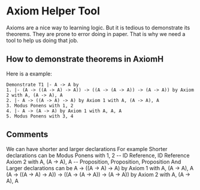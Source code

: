 # Axiom Helper Tool

Axioms are a nice way to learning logic. But it is tedious to demonstrate
its theorems. They are prone to error doing in paper. That is why we need a
tool to help us doing that job.

## How to demonstrate theorems in AxiomH
Here is a example:

~~~
Demonstrate T1 |- A -> A by
1. |- (A -> ((A -> A) -> A)) -> ((A -> (A -> A)) -> (A -> A)) by Axiom 2 with A, (A -> A), A
2. |- A -> ((A -> A) -> A) by Axiom 1 with A, (A -> A), A
3. Modus Ponens with 1, 2
4. |- A -> (A -> A) by Axiom 1 with A, A, A
5. Modus Ponens with 3, 4
~~~

## Comments
We can have shorter and larger declarations
For example Shorter declarations can be
  Modus Ponens with 1, 2  -- ID Reference, ID Reference
  Axiom 2 with A, (A -> A), A -- Proposition, Proposition, Proposition
And Larger declarations can be
  A -> ((A -> A) -> A) by Axiom 1 with A, (A -> A), A
  (A -> ((A -> A) -> A)) -> ((A -> (A -> A)) -> (A -> A)) by Axiom 2 with A, (A -> A), A
